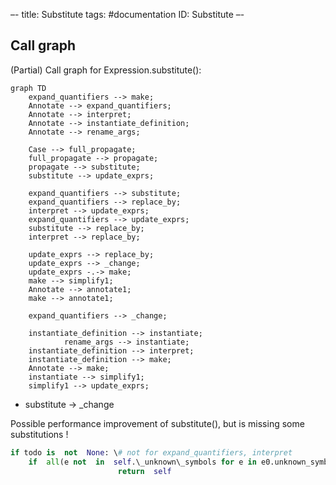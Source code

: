 –-
title: Substitute
tags: #documentation
   ID: Substitute
–-

## Call graph
(Partial) Call graph for Expression.substitute():

```mermaid
graph TD
    expand_quantifiers --> make;
    Annotate --> expand_quantifiers;
    Annotate --> interpret;
    Annotate --> instantiate_definition;
    Annotate --> rename_args;
    
    Case --> full_propagate;
    full_propagate --> propagate;
    propagate --> substitute;
    substitute --> update_exprs;
    
    expand_quantifiers --> substitute;
    expand_quantifiers --> replace_by;
    interpret --> update_exprs;
    expand_quantifiers --> update_exprs;
    substitute --> replace_by;
    interpret --> replace_by;

    update_exprs --> replace_by;
    update_exprs --> _change;
    update_exprs -.-> make;
    make --> simplify1;
    Annotate --> annotate1;
    make --> annotate1;
    
    expand_quantifiers --> _change;

    instantiate_definition --> instantiate;
		    rename_args --> instantiate;
    instantiate_definition --> interpret;
    instantiate_definition --> make;
    Annotate --> make;
    instantiate --> simplify1;
    simplify1 --> update_exprs;

```

+ substitute → \_change


Possible performance improvement of substitute(), but is missing some substitutions !
```py
if todo is  not  None: \# not for expand_quantifiers, interpret
    if  all(e not  in  self.\_unknown\_symbols for e in e0.unknown_symbols()):
				        return  self
```


